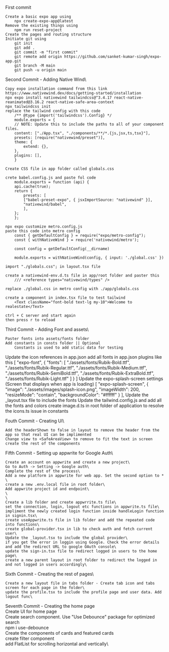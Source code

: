 First commit

    Create a basic expo app using   
        npx create-expo-app@latest
    Remove the existing things using
        npm run reset-project
    Create the pages and routing structure
    Initiate git using
        git init
        git add .
        git commit -m "first commit"
        git remote add origin https://github.com/sanket-kumar-singh/expo-app.git
        git branch -M main
        git push -u origin main


Second Commit - Adding Native Wind\

    Copy expo installation command from this link
    https://www.nativewind.dev/docs/getting-started/installation
    npx expo install nativewind tailwindcss@^3.4.17 react-native-reanimated@3.16.2 react-native-safe-area-context
    npx tailwindcss init
    replace the tailwind config with this code
        /** @type {import('tailwindcss').Config} */
        module.exports = {
        // NOTE: Update this to include the paths to all of your component files.
        content: ["./App.tsx", "./components/**/*.{js,jsx,ts,tsx}"],
        presets: [require("nativewind/preset")],
        theme: {
            extend: {},
        },
        plugins: [],
        }

    Create CSS file in app folder called globals.css

    crete babel.config.js and paste fol code
        module.exports = function (api) {
        api.cache(true);
        return {
            presets: [
            ["babel-preset-expo", { jsxImportSource: "nativewind" }],
            "nativewind/babel",
            ],
        };
        };

    npx expo customize metro.config.js
    paste this code into metro config
        const { getDefaultConfig } = require("expo/metro-config");
        const { withNativeWind } = require('nativewind/metro');
        
        const config = getDefaultConfig(__dirname)
        
        module.exports = withNativeWind(config, { input: './global.css' })

    import "./globals.css"; in layout.tsx file

    create a nativewind-env.d.ts file in app/root folder and paster this 
        /// <reference types="nativewind/types" />

    replace ./global.css in metro config with ./app/globals.css

    create a component in index.tsx file to test tailwind
        <Text className="font-bold text-lg my-10">Welcome to realestate</Text>

    ctrl + C server and start again
    then press r to reload 


Third Commit - Adding Font and assets\

    Paster fonts into assets/fonts folder
    Add constants in consts folder || Optional
        Constants is used to add static data for testing
   Update the icon references in app.json
   add all fonts in app.json plugins like this 
        [
            "expo-font",
            {
            "fonts": [
                "./assets/fonts/Rubik-Bold.ttf",
                "./assets/fonts/Rubik-Regular.ttf",
                "./assets/fonts/Rubik-Medium.ttf",
                "./assets/fonts/Rubik-SemiBold.ttf",
                "./assets/fonts/Rubik-ExtraBold.ttf",
                "./assets/fonts/Rubik-Light.ttf"
            ]
            }
        ]
    Update the expo-splash-screen settings (Screen that displays when app is loading)
        [
            "expo-splash-screen",
            {
            "image": "./assets/images/splash-icon.png",
            "imageWidth": 200,
            "resizeMode": "contain",
            "backgroundColor": "#ffffff"
            }
        ],
    Update the _layout.tsx file to include the fonts
    Update the tailwind.config.js and add all the fonts and colors
    create image.d.ts in root folder of application to resolve the icons.ts issue in constants

Fouth Commit - Creating UI\

    Add the headerShown to false in layout to remove the header from the app so that real UI can be implimented
    Change view to <SafeAreaView> to remove to fit the text in screen
    create the rest of the components


Fifth Commit - Setting up appwrite for Google Auth\

    Create an account on appwrite and create a new project\
    Go to Auth -> Setting -> Google auth\
    Complete the rest of the process\
    Add a new platform in appwrite for web app. Set the second option to * \
    create a new .env.local file in root folder\
    Add appwrite project id and endpoint\
    \
    \
    Create a lib folder and create appwrrite.ts file\
    set the connection, login, logout etc functions in appwrite.ts file\
    impliment the newly created login function inside handleLogin function in signin.tsx\
    create useAppwrite.ts file in lib folder and add the repeated code into functions\
    create global-provider.tsx in lib to check auth and fetch current user\
    Update the _layout.tsx to include the global provider\
    if you get the error in loggin using Google. Check the error details and add the redirect URL to google OAuth console\
    update the sign-in.tsx file to redirect logged in users to the home page\
    create a new parent layout in root folder to redirect the logged in and not logged in users accordingly\


Sixth Commit - Creating the rest of pages\

    Create a new layout file in tabs folder - Create tab icon and tabs screen for each page in the folder\
    update the profile.tsx to include the profile page and user data. Add logout func\

Seventh Commit - Creating the home page\
    Create UI for home page\
    Create search component. Use "Use Debounce" package for optimized search\
    npm i use-debounce\
    Create the components of cards and featured cards\
    create filter component\
    add FlatList for scrolling horizontal and vertically\
   
